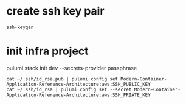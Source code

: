 


#  create ssh key pair

```
ssh-keygen
```

# init infra project

pulumi stack init dev --secrets-provider passphrase
```
cat ~/.ssh/id_rsa.pub | pulumi config set Modern-Container-Application-Reference-Architecture:aws:SSH_PUBLIC_KEY
cat ~/.ssh/id_rsa | pulumi config set --secret Modern-Container-Application-Reference-Architecture:aws:SSH_PRIATE_KEY
```
